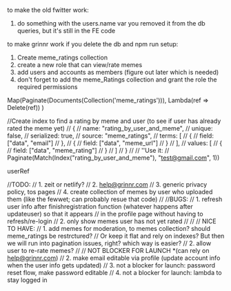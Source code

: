 to make the old fwitter work:

1. do something with the users.name var you removed it from the db queries, but it's still in the FE code

to make grinnr work if you delete the db and npm run setup:
1. Create meme_ratings collection
2. create a new role that can view/rate memes
3. add users and accounts as members (figure out later which is needed)
4. don't forget to add the meme_Ratings collection and grant the role the required permissions

Map(Paginate(Documents(Collection('meme_ratings'))),
Lambda(ref => Delete(ref))
)



//Create index to find a rating by meme and user (to see if user has already rated the meme yet)
// {
//   name: "rating_by_user_and_meme",
//   unique: false,
//   serialized: true,
//   source: "meme_ratings",
//   terms: [
//     {
//       field: ["data", "email"]
//     },
//     {
//       field: ["data", "meme_url"]
//     }
//   ],
//   values: [
//     {
//       field: ["data", "meme_rating"]
//     }
//   ]
// }
//
// ''Use it:
// Paginate(Match(Index("rating_by_user_and_meme"), "test@gmail.com", 1))

userRef















  //TODO: 
//  1. zeit or netlify?
//  2. help@grinnr.com
//  3. generic privacy policy, tos pages 
//  4. create collection of memes by user who uploaded them (like the fewwet; can probably resue that code)
//
  //BUGS:
  // 1. refresh user info after finishregistration function (whatever happens after updateuser) so that it appears 
  //    in the profile page without having to refresh/re-login
  // 2. only show memes user has not yet rated
  //
  //
  // NICE TO HAVE:
  // 1. add memes for moderation, to memes collection? should meme_ratings be restrctured? 
  //    Or keep it flat and rely on indexes? But then we will run into pagination issues, right? which way is easier?
  // 2. allow user to re-rate memes?
  //
  // NOT BLOCKER FOR LAUNCH *(can rely on help@grinnr.com)
  // 2. make email editable via profile (update account info when the user info gets updated)
  // 3. not a blocker for launch: password reset flow, make password editable
  // 4. not a blocker for launch: lambda to stay logged in